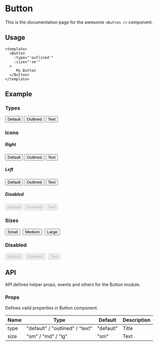 # Button

This is the documentation page for the awesome `<Button />` component.

## Usage

```vue{3}
<template>
  <Button
    :type="'outlined'"
    :size="'sm'"
  >
     My Button
  </Button>
</template>
```

## Example

<script setup>
  import Button from './Button.vue';
</script>

### Types
<div class="flex flex-row gap-2">
    <Button>Default</Button>
    <Button type="outlined">Outlined</Button>
    <Button type="text">Text</Button>
</div>

### Icons
##### Right
<div class="flex flex-row gap-2">
    <Button icon="notifications-without-bubble">Default</Button>
    <Button type="outlined" icon="notifications-without-bubble">Outlined</Button>
    <Button type="text" icon="notifications-without-bubble">Text</Button>
</div>

##### Left
<div class="flex flex-row gap-2">
    <Button icon="notifications-without-bubble" icon-pos="left">Default</Button>
    <Button type="outlined" icon="notifications-without-bubble" icon-pos="left">Outlined</Button>
    <Button type="text" icon="notifications-without-bubble" icon-pos="left">Text</Button>
</div>

##### Disabled
<div class="flex flex-row gap-2">
    <Button icon="notifications-without-bubble" disabled>Default</Button>
    <Button type="outlined" icon="notifications-without-bubble" disabled>Outlined</Button>
    <Button type="text" icon="notifications-without-bubble" disabled>Text</Button>
</div>

### Sizes
<div class="flex flex-row gap-2">
    <Button size="sm">Small</Button>&nbsp;
    <Button size="md">Medium</Button>&nbsp;
    <Button size="lg">Large</Button>
</div>

### Disabled
<div class="flex flex-row gap-2">
    <Button disabled>Default</Button>&nbsp;
    <Button type="outlined" disabled>Outlined</Button>&nbsp;
    <Button type="text" disabled>Text</Button>
</div>

## API
API defines helper props, events and others for the Button module.
### Props
Defines valid properties in Button component.

| Name | Type                            | Default   | Description |
|------|---------------------------------|-----------|-------------|
| type | "default" / "outlined" / "text" | "default" | Title       |
| size | "sm" / "md" / "lg"              | "sm"      | Text        |
